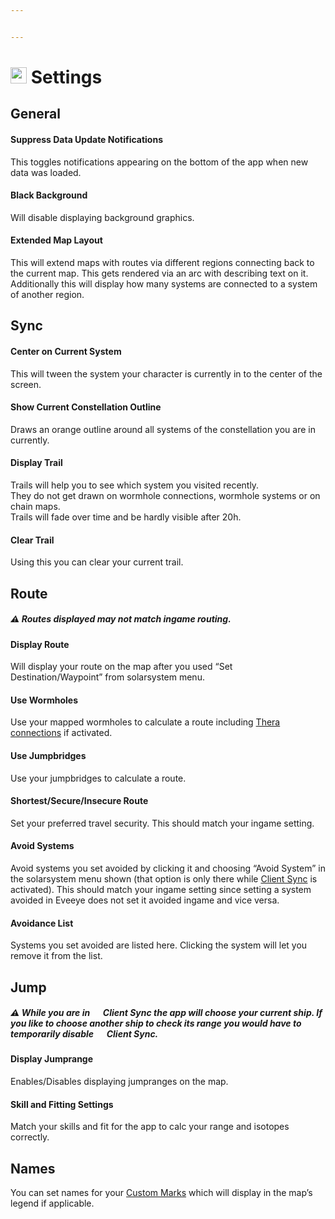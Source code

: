 ```yaml
---


---
```


<h1 id="img-srchttpsraw.githubusercontent.comrisingsoneedocsmasterimagessettings-100_off.png-width26-height26--settings"><img src="https://raw.githubusercontent.com/Risingson/eedocs/master/images/Settings-100_off.png" width="26" height="26"> Settings</h1>
<h2 id="general">General</h2>
<h4 id="suppress-data-update-notifications">Suppress Data Update Notifications</h4>
<p>This toggles notifications appearing on the bottom of the app when new data was loaded.</p>
<h4 id="black-background">Black Background</h4>
<p>Will disable displaying background graphics.</p>
<h4 id="extended-map-layout">Extended Map Layout</h4>
<p>This will extend maps with routes via different regions connecting back to the current map. This gets rendered via an arc with describing text on it.<br>
Additionally this will display how many systems are connected to a system of another region.</p>
<h2 id="sync">Sync</h2>
<h4 id="center-on-current-system">Center on Current System</h4>
<p>This will tween the system your character is currently in to the center of the screen.</p>
<h4 id="show-current-constellation-outline">Show Current Constellation Outline</h4>
<p>Draws an orange outline around all systems of the constellation you are in currently.</p>
<h4 id="display-trail">Display Trail</h4>
<p>Trails will help you to see which system you visited recently.<br>
They do not get drawn on wormhole connections, wormhole systems or on chain maps.<br>
Trails will fade over time and be hardly visible after 20h.</p>
<h4 id="clear-trail">Clear Trail</h4>
<p>Using this you can clear your current trail.</p>
<h2 id="route">Route</h2>
<h5 id="warning-routes-displayed-may-not-match-ingame-routing.">⚠️ Routes displayed may not match ingame routing.</h5>
<h4 id="display-route">Display Route</h4>
<p>Will display your route on the map after you used “Set Destination/Waypoint” from solarsystem menu.</p>
<h4 id="use-wormholes">Use Wormholes</h4>
<p>Use your mapped wormholes to calculate a route including <a href="https://eedocs.readthedocs.io/en/latest/map/map-options-misc/">Thera connections</a> if activated.</p>
<h4 id="use-jumpbridges">Use Jumpbridges</h4>
<p>Use your jumpbridges to calculate a route.</p>
<h4 id="shortestsecureinsecure-route">Shortest/Secure/Insecure Route</h4>
<p>Set your preferred travel security. This should match your ingame setting.</p>
<h4 id="avoid-systems">Avoid Systems</h4>
<p>Avoid systems you set avoided by clicking it and choosing “Avoid System” in the solarsystem menu shown (that option is only there while <a href="https://eedocs.readthedocs.io/en/latest/sync/client-synchronisation/">Client Sync</a> is activated). This should match your ingame setting since setting a system avoided in Eveeye does not set it avoided ingame and vice versa.</p>
<h4 id="avoidance-list">Avoidance List</h4>
<p>Systems you set avoided are listed here. Clicking the system will let you remove it from the list.</p>
<h2 id="jump">Jump</h2>
<h5 id="warning-while-you-are-in-img-srchttpsraw.githubusercontent.comrisingsoneedocsmasterimagesmarker-100_on.png-width14-height14-client-sync-the-app-will-choose-your-current-ship.-if-you-like-to-choose-another-ship-to-check-its-range-you-would-have-to-temporarily-disable-img-srchttpsraw.githubusercontent.comrisingsoneedocsmasterimagesmarker-100_off.png-width14-height14-client-sync.">⚠️ While you are in <img src="https://raw.githubusercontent.com/Risingson/eedocs/master/images/Marker-100_on.png" width="14" height="14"> Client Sync the app will choose your current ship. If you like to choose another ship to check its range you would have to temporarily disable <img src="https://raw.githubusercontent.com/Risingson/eedocs/master/images/Marker-100_off.png" width="14" height="14"> Client Sync.</h5>
<h4 id="display-jumprange">Display Jumprange</h4>
<p>Enables/Disables displaying jumpranges on the map.</p>
<h4 id="skill-and-fitting-settings">Skill and Fitting Settings</h4>
<p>Match your skills and fit for the app to calc your range and isotopes correctly.</p>
<h2 id="names">Names</h2>
<p>You can set names for your <a href="https://eedocs.readthedocs.io/en/latest/sharing/custom-marks/">Custom Marks</a> which will display in the map’s legend if applicable.</p>

